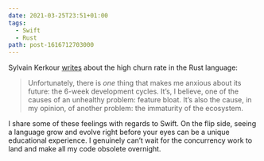 ```yaml
---
date: 2021-03-25T23:51+01:00
tags:
  - Swift
  - Rust
path: post-1616712703000
---
```


Sylvain Kerkour [writes](https://kerkour.com/blog/the-biggest-threat-to-rust-sustainability/) about the high churn rate in the Rust language:

> Unfortunately, there is *one* thing that makes me anxious about its future: the 6-week development cycles. It’s, I believe, one of the causes of an unhealthy problem: feature bloat. It’s also the cause, in my opinion, of another problem: the immaturity of the ecosystem.

I share some of these feelings with regards to Swift. On the flip side, seeing a language grow and evolve right before your eyes can be a unique educational experience. I genuinely can’t wait for the concurrency work to land and make all my code obsolete overnight.
